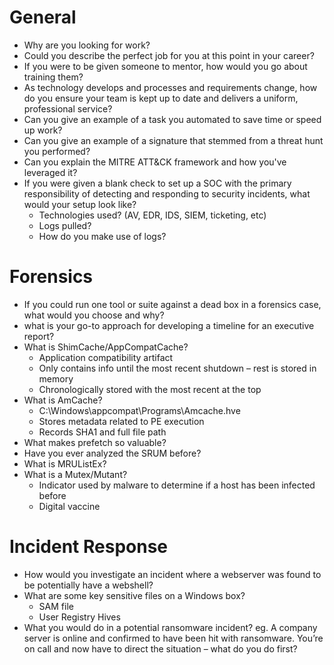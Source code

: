 # General
- Why are you looking for work?
- Could you describe the perfect job for you at this point in your career?
- If you were to be given someone to mentor, how would you go about training them?
- As technology develops and processes and requirements change, how do you ensure your team is kept up to date and delivers a uniform, professional service?
- Can you give an example of a task you automated to save time or speed up work?
- Can you give an example of a signature that stemmed from a threat hunt you performed?
- Can you explain the MITRE ATT&CK framework and how you've leveraged it?
- If you were given a blank check to set up a SOC with the primary responsibility of detecting and responding to security incidents, what would your setup look like?
  - Technologies used? (AV, EDR, IDS, SIEM, ticketing, etc)
  - Logs pulled?
  - How do you make use of logs?


# Forensics
- If you could run one tool or suite against a dead box in a forensics case, what would you choose and why?
- what is your go-to approach for developing a timeline for an executive report?
- What is ShimCache/AppCompatCache?
  - Application compatibility artifact
  - Only contains info until the most recent shutdown – rest is stored in memory
  - Chronologically stored with the most recent at the top
- What is AmCache?
  - C:\Windows\appcompat\Programs\Amcache.hve
  - Stores metadata related to PE execution
  - Records SHA1 and full file path
- What makes prefetch so valuable?
- Have you ever analyzed the SRUM before?
- What is MRUListEx?
- What is a Mutex/Mutant?
  - Indicator used by malware to determine if a host has been infected before
  - Digital vaccine


# Incident Response
- How would you investigate an incident where a webserver was found to be potentially have a webshell?
- What are some key sensitive files on a Windows box?
  - SAM file
  - User Registry Hives
- What you would do in a potential ransomware incident? eg. A company server is online and confirmed to have been hit with ransomware. You’re on call and now have to direct the situation – what do you do first?
